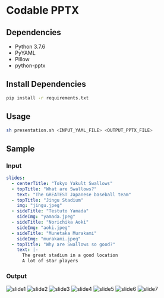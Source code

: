 # Codable PPTX

## Dependencies
- Python 3.7.6
- PyYAML
- Pillow
- python-pptx

## Install Dependencies

```sh
pip install -r requirements.txt
```

## Usage

```sh
sh presentation.sh <INPUT_YAML_FILE> <OUTPUT_PPTX_FILE>
```

## Sample

### Input
```yaml:slides.yaml
slides:
  - centerTitle: "Tokyo Yakult Swallows"
  - topTitle: "What are Swallows?"
    text: "The GREATEST Japanese baseball team"
  - topTitle: "Jingu Stadium"
    img: "jingu.jpeg"
  - sideTitle: "Testuto Yamada"
    sideImg: "yamada.jpeg"
  - sideTitle: "Norichika Aoki"
    sideImg: "aoki.jpeg"
  - sideTitle: "Munetaka Murakami"
    sideImg: "murakami.jpeg"
  - topTitle: "Why are Swallows so good?"
    text: |-
      The great stadium in a good location
      A lot of star players
```

### Output
![slide1](https://github.com/liwii/CodablePPTX/blob/images/images/test-1.png?raw=true)
![slide2](https://github.com/liwii/CodablePPTX/blob/images/images/test-2.png?raw=true)
![slide3](https://github.com/liwii/CodablePPTX/blob/images/images/test-3.png?raw=true)
![slide4](https://github.com/liwii/CodablePPTX/blob/images/images/test-4.png?raw=true)
![slide5](https://github.com/liwii/CodablePPTX/blob/images/images/test-5.png?raw=true)
![slide6](https://github.com/liwii/CodablePPTX/blob/images/images/test-6.png?raw=true)
![slide7](https://github.com/liwii/CodablePPTX/blob/images/images/test-7.png?raw=true)
